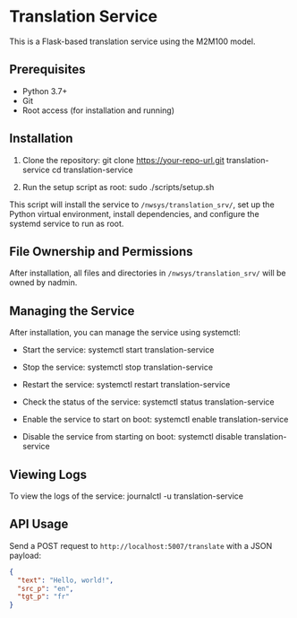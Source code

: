 # Translation Service

This is a Flask-based translation service using the M2M100 model.

## Prerequisites

- Python 3.7+
- Git
- Root access (for installation and running)

## Installation

1. Clone the repository:
git clone https://your-repo-url.git translation-service
cd translation-service

2. Run the setup script as root:
sudo ./scripts/setup.sh

This script will install the service to `/nwsys/translation_srv/`, set up the Python virtual environment, install dependencies, and configure the systemd service to run as root.

## File Ownership and Permissions

After installation, all files and directories in `/nwsys/translation_srv/` will be owned by nadmin.

## Managing the Service

After installation, you can manage the service using systemctl:

- Start the service:
systemctl start translation-service

- Stop the service:
systemctl stop translation-service

- Restart the service:
systemctl restart translation-service

- Check the status of the service:
systemctl status translation-service

- Enable the service to start on boot:
systemctl enable translation-service

- Disable the service from starting on boot:
systemctl disable translation-service

## Viewing Logs

To view the logs of the service:
journalctl -u translation-service

## API Usage

Send a POST request to `http://localhost:5007/translate` with a JSON payload:

```json
{
  "text": "Hello, world!",
  "src_p": "en",
  "tgt_p": "fr"
}